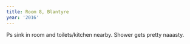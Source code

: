 ```yaml
---
title: Room 8, Blantyre
year: '2016'
---
```


Ps sink in room and toilets/kitchen nearby.  Shower gets pretty naaasty.